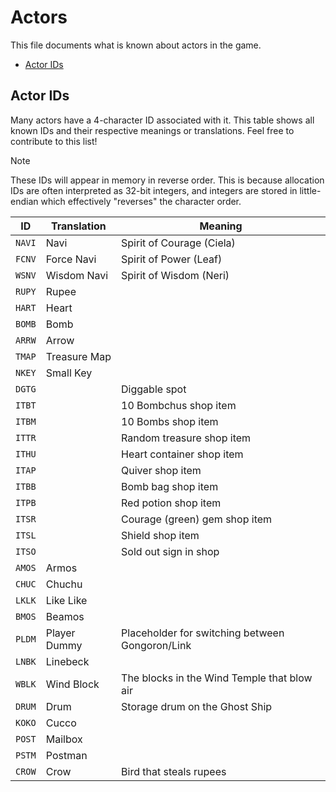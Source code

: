 # Actors
This file documents what is known about actors in the game.
- [Actor IDs](#actor-ids)

## Actor IDs
Many actors have a 4-character ID associated with it. This table shows all known IDs and their respective meanings or
translations. Feel free to contribute to this list!

> [!NOTE]
> These IDs will appear in memory in reverse order. This is because allocation IDs are often interpreted as 32-bit integers,
> and integers are stored in little-endian which effectively "reverses" the character order.

 ID    | Translation  | Meaning
-------|--------------|---------
`NAVI` | Navi         | Spirit of Courage (Ciela)
`FCNV` | Force Navi   | Spirit of Power (Leaf)
`WSNV` | Wisdom Navi  | Spirit of Wisdom (Neri)
`RUPY` | Rupee
`HART` | Heart
`BOMB` | Bomb
`ARRW` | Arrow
`TMAP` | Treasure Map
`NKEY` | Small Key
`DGTG` | | Diggable spot
`ITBT` | | 10 Bombchus shop item
`ITBM` | | 10 Bombs shop item
`ITTR` | | Random treasure shop item
`ITHU` | | Heart container shop item
`ITAP` | | Quiver shop item
`ITBB` | | Bomb bag shop item
`ITPB` | | Red potion shop item
`ITSR` | | Courage (green) gem shop item
`ITSL` | | Shield shop item
`ITSO` | | Sold out sign in shop
`AMOS` | Armos
`CHUC` | Chuchu
`LKLK` | Like Like
`BMOS` | Beamos
`PLDM` | Player Dummy | Placeholder for switching between Gongoron/Link
`LNBK` | Linebeck
`WBLK` | Wind Block | The blocks in the Wind Temple that blow air
`DRUM` | Drum | Storage drum on the Ghost Ship
`KOKO` | Cucco
`POST` | Mailbox
`PSTM` | Postman
`CROW` | Crow | Bird that steals rupees
